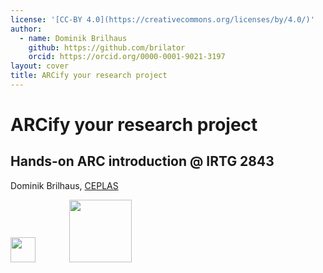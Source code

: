 ```yaml
---
license: '[CC-BY 4.0](https://creativecommons.org/licenses/by/4.0/)'
author:
  - name: Dominik Brilhaus
    github: https://github.com/brilator
    orcid: https://orcid.org/0000-0001-9021-3197
layout: cover
title: ARCify your research project
---
```


# ARCify your research project

## Hands-on ARC introduction @ IRTG 2843
<!-- May 15<sup>th</sup>, 2025 -->

Dominik Brilhaus, [CEPLAS](https://www.ceplas.eu/en/research/ceplas-data)  

<div class="flex items-center absolute right-30px bottom-30px">
  <img style="height:40px;margin-right:50px" src='/images-tm/ceplas/logos/CEPLAS-Logo.svg'/>
  <img style="height:100px;margin-right:50px" src='/images-tm/dataplant/DataPLANT_logo_bg_transparent.svg'/>
</div>
